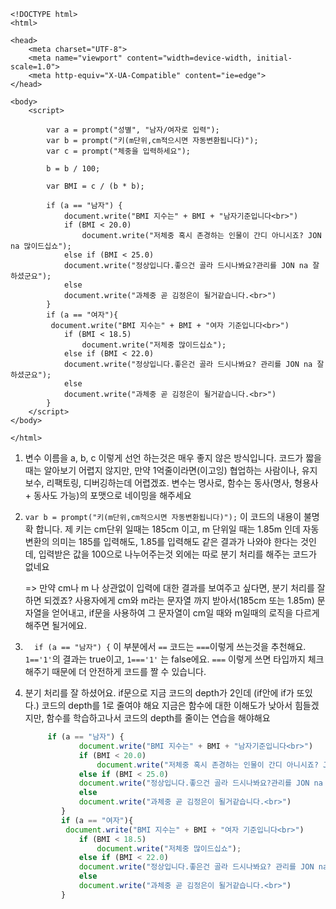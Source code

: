 ```
<!DOCTYPE html>
<html>

<head>
    <meta charset="UTF-8">
    <meta name="viewport" content="width=device-width, initial-scale=1.0">
    <meta http-equiv="X-UA-Compatible" content="ie=edge">
</head>

<body>
    <script>

        var a = prompt("성별", "남자/여자로 입력");
        var b = prompt("키(m단위,cm적으시면 자동변환됩니다)");
        var c = prompt("체중을 입력하세요");

        b = b / 100;

        var BMI = c / (b * b);

        if (a == "남자") {
            document.write("BMI 지수는" + BMI + "남자기준입니다<br>")
            if (BMI < 20.0)
                document.write("저체중 혹시 존경하는 인물이 간디 아니시죠? JON na 많이드십쇼");
            else if (BMI < 25.0)
            document.write("정상입니다.좋으건 골라 드시나봐요?관리를 JON na 잘하셨군요");
            else
            document.write("과체중 곧 김정은이 될거같습니다.<br>")
        }
        if (a == "여자"){
         document.write("BMI 지수는" + BMI + "여자 기준입니다<br>")
            if (BMI < 18.5)
                document.write("저체중 많이드십쇼");
            else if (BMI < 22.0)
            document.write("정상입니다.좋은건 골라 드시나봐요? 관리를 JON na 잘하셨군요");
            else
            document.write("과체중 곧 김정은이 될거같습니다.<br>")
        }
    </script>
</body>

</html>
```

1. 변수 이름을 a, b, c 이렇게 선언 하는것은 매우 좋지 않은 방식입니다. 코드가 짧을 때는 알아보기 어렵지 않지만, 만약 1억줄이라면(이고잉) 협업하는 사람이나, 유지보수, 리팩토링, 디버깅하는데 어렵겠죠. 변수는 명사로, 함수는 동사(명사, 형용사 + 동사도 가능)의 포맷으로 네이밍을 해주세요

2. `var b = prompt("키(m단위,cm적으시면 자동변환됩니다)");` 이 코드의 내용이 불명확 합니다. 제 키는 cm단위 일때는 185cm 이고, m 단위일 때는 1.85m 인데 자동 변환의 의미는 185를 입력해도, 1.85를 입력해도 같은 결과가 나와야 한다는 것인데, 입력받은 값을 100으로 나누어주는것 외에는 따로 분기 처리를 해주는 코드가 없네요

   => 만약 cm나 m 나 상관없이 입력에 대한 결과를 보여주고 싶다면, 분기 처리를 잘 하면 되겠죠? 사용자에게 cm와 m라는 문자열 까지 받아서(185cm 또는 1.85m) 문자열을 얻어내고, if문을 사용하여 그 문자열이 cm일 때와 m일때의 로직을 다르게 해주면 될거에요.

3. `  if (a == "남자") {` 이 부분에서 `==` 코드는 `===`이렇게 쓰는것을 추천해요.  `1=='1'`의 결과는 true이고, `1==='1'` 는 false에요. `===` 이렇게 쓰면 타입까지 체크해주기 때문에 더 안전하게 코드를 짤 수 있습니다.

4. 분기 처리를 잘 하셨어요. if문으로 지금 코드의 depth가 2인데 (if안에 if가 또있다.) 코드의 depth를 1로 줄여야 해요 지금은 함수에 대한 이해도가 낮아서 힘들겠지만, 함수를 학습하고나서 코드의 depth를 줄이는 연습을 해야해요

   ```js
   		if (a == "남자") {
               document.write("BMI 지수는" + BMI + "남자기준입니다<br>")
               if (BMI < 20.0)
                   document.write("저체중 혹시 존경하는 인물이 간디 아니시죠? JON na 많이드십쇼");
               else if (BMI < 25.0)
               document.write("정상입니다.좋으건 골라 드시나봐요?관리를 JON na 잘하셨군요");
               else
               document.write("과체중 곧 김정은이 될거같습니다.<br>")
           }
           if (a == "여자"){
            document.write("BMI 지수는" + BMI + "여자 기준입니다<br>")
               if (BMI < 18.5)
                   document.write("저체중 많이드십쇼");
               else if (BMI < 22.0)
               document.write("정상입니다.좋은건 골라 드시나봐요? 관리를 JON na 잘하셨군요");
               else
               document.write("과체중 곧 김정은이 될거같습니다.<br>")
           }
   ```
